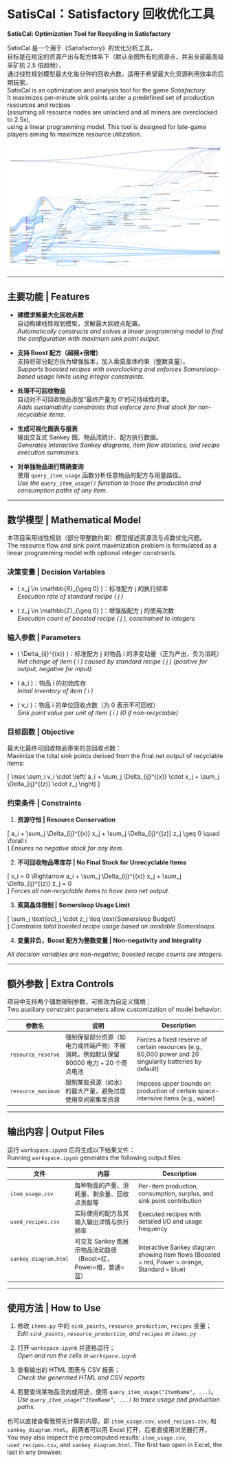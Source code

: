 # SatisCal：Satisfactory 回收优化工具  
**SatisCal: Optimization Tool for Recycling in Satisfactory**

SatisCal 是一个用于《Satisfactory》的优化分析工具，  
目标是在给定的资源产出与配方体系下（默认全图所有的资源点，并且全部最高级采矿机 2.5 倍超频），  
通过线性规划模型最大化每分钟的回收点数。适用于希望最大化资源利用效率的后期玩家。  
SatisCal is an optimization and analysis tool for the game *Satisfactory*.  
It maximizes per-minute sink points under a predefined set of production resources and recipes  
(assuming all resource nodes are unlocked and all miners are overclocked to 2.5x),  
using a linear programming model. This tool is designed for late-game players aiming to maximize resource utilization.

![Sankey Demo](sneaky.png)

---

## 主要功能 | Features

- **建模求解最大化回收点数**  
  自动构建线性规划模型，求解最大回收点配置。  
  *Automatically constructs and solves a linear programming model to find the configuration with maximum sink point output.*

- **支持 Boost 配方（超频+倍增）**  
  支持将部分配方拆为增强版本，加入索莫晶体约束（整数变量）。  
  *Supports boosted recipes with overclocking and enforces Somersloop-based usage limits using integer constraints.*

- **处理不可回收物品**  
  自动对不可回收物品添加“最终产量为 0”的可持续性约束。  
  *Adds sustainability constraints that enforce zero final stock for non-recyclable items.*

- **生成可视化图表与报表**  
  输出交互式 Sankey 图、物品流统计、配方执行数据。  
  *Generates interactive Sankey diagrams, item flow statistics, and recipe execution summaries.*

- **对单独物品进行精确查询**  
  使用 `query_item_usage` 函数分析任意物品的配方与用量路径。  
  *Use the `query_item_usage()` function to trace the production and consumption paths of any item.*

---

## 数学模型 | Mathematical Model

本项目采用线性规划（部分带整数约束）模型描述资源流与点数优化问题。  
The resource flow and sink point maximization problem is formulated as a linear programming model with optional integer constraints.

### 决策变量 | Decision Variables

- \( x_j \in \mathbb{R}_{\geq 0} \)：标准配方 j 的执行频率  
  *Execution rate of standard recipe \( j \)*

- \( z_j \in \mathbb{Z}_{\geq 0} \)：增强版配方 j 的使用次数  
  *Execution count of boosted recipe \( j \), constrained to integers*

### 输入参数 | Parameters

- \( \Delta_{ij}^{(x)} \)：标准配方 j 对物品 i 的净变动量（正为产出，负为消耗）  
  *Net change of item \( i \) caused by standard recipe \( j \) (positive for output, negative for input)*

- \( a_i \)：物品 i 的初始库存  
  *Initial inventory of item \( i \)*

- \( v_i \)：物品 i 的单位回收点数（为 0 表示不可回收）  
  *Sink point value per unit of item \( i \) (0 if non-recyclable)*

### 目标函数 | Objective

最大化最终可回收物品带来的总回收点数：  
Maximize the total sink points derived from the final net output of recyclable items:

\[
\max \sum_i v_i \cdot \left( a_i + \sum_j \Delta_{ij}^{(x)} \cdot x_j + \sum_j \Delta_{ij}^{(z)} \cdot z_j \right)
\]

### 约束条件 | Constraints

1. **资源守恒 | Resource Conservation**

\[
a_i + \sum_j \Delta_{ij}^{(x)} x_j + \sum_j \Delta_{ij}^{(z)} z_j \geq 0 \quad \forall i  
\]
*Ensures no negative stock for any item.*

2. **不可回收物品零库存 | No Final Stock for Unrecyclable Items**

\[
v_i = 0 \Rightarrow a_i + \sum_j \Delta_{ij}^{(x)} x_j + \sum_j \Delta_{ij}^{(z)} z_j = 0  
\]
*Forces all non-recyclable items to have zero net output.*

3. **索莫晶体限制 | Somersloop Usage Limit**

\[
\sum_j \text{oc}_j \cdot z_j \leq \text{Somersloop Budget}  
\]
*Constrains total boosted recipe usage based on available Somersloops.*

4. **变量非负，Boost 配方为整数变量 | Non-negativity and Integrality**

*All decision variables are non-negative; boosted recipe counts are integers.*

---

## 额外参数 | Extra Controls

项目中支持两个辅助限制参数，可修改为自定义情境：  
Two auxiliary constraint parameters allow customization of model behavior:

| 参数名 | 说明 | Description |
|--------|------|-------------|
| `resource_reserve` | 强制保留部分资源（如电力或终端产物）不被消耗。例如默认保留 80000 电力 + 20 个奇点电池 | Forces a fixed reserve of certain resources (e.g., 80,000 power and 20 singularity batteries by default) |
| `resource_maximum` | 限制某些资源（如水）的最大产量，避免过度使用空间密集型资源 | Imposes upper bounds on production of certain space-intensive items (e.g., water) |

---

## 输出内容 | Output Files

运行 `workspace.ipynb` 后将生成以下结果文件：  
Running `workspace.ipynb` generates the following output files:

| 文件 | 内容 | Description |
|------|------|-------------|
| `item_usage.csv` | 每种物品的产量、消耗量、剩余量、回收点贡献等 | Per-item production, consumption, surplus, and sink point contribution |
| `used_recipes.csv` | 实际使用的配方及其输入输出详情与执行频率 | Executed recipes with detailed I/O and usage frequency |
| `sankey_diagram.html` | 可交互 Sankey 图展示物品流动路径（Boost=红，Power=橙，普通=蓝） | Interactive Sankey diagram showing item flows (Boosted = red, Power = orange, Standard = blue) |

---

## 使用方法 | How to Use

1. 修改 `items.py` 中的 `sink_points`, `resource_production`, `recipes` 变量；  
   *Edit `sink_points`, `resource_production`, and `recipes` in `items.py`*

2. 打开 `workspace.ipynb` 并逐格运行；  
   *Open and run the cells in `workspace.ipynb`*

3. 查看输出的 HTML 图表与 CSV 报表；  
   *Check the generated HTML and CSV reports*

4. 若要查询某物品流向或用途，使用 `query_item_usage("ItemName", ...)`。  
   *Use `query_item_usage("ItemName", ...)` to trace usage and production paths.*

也可以直接查看我预先计算的内容。即 `item_usage.csv`, `used_recipes.csv`, 和 `sankey_diagram.html`。前两者可以用 Excel 打开，后者直接用浏览器打开。  
You may also inspect the precomputed results: `item_usage.csv`, `used_recipes.csv`, and `sankey_diagram.html`. The first two open in Excel, the last in any browser.

